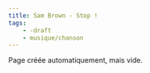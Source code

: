 ```yaml
---
title: Sam Brown - Stop !
tags:
    - -draft
    - musique/chanson
---
```


Page créée automatiquement, mais vide.
